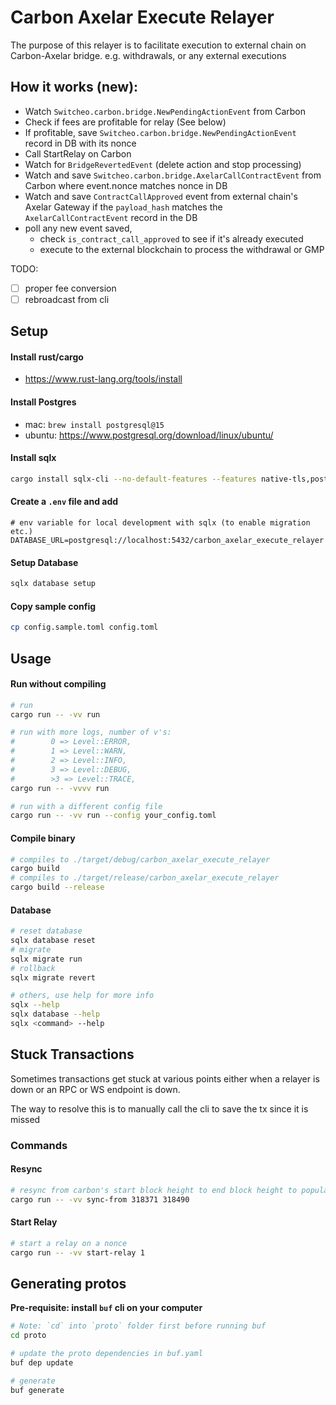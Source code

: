 # Carbon Axelar Execute Relayer

The purpose of this relayer is to facilitate execution to external chain on Carbon-Axelar bridge.
e.g. withdrawals, or any external executions

## How it works (new):
- Watch `Switcheo.carbon.bridge.NewPendingActionEvent` from Carbon
- Check if fees are profitable for relay (See below)
- If profitable, save `Switcheo.carbon.bridge.NewPendingActionEvent` record in DB with its nonce
- Call StartRelay on Carbon
- Watch for `BridgeRevertedEvent` (delete action and stop processing)
- Watch and save `Switcheo.carbon.bridge.AxelarCallContractEvent` from Carbon where event.nonce matches nonce in DB
- Watch and save `ContractCallApproved` event from external chain's Axelar Gateway if the `payload_hash` matches the `AxelarCallContractEvent` record in the DB
- poll any new event saved,
  - check `is_contract_call_approved` to see if it's already executed
  - execute to the external blockchain to process the withdrawal or GMP

TODO:
- [ ] proper fee conversion
- [ ] rebroadcast from cli

## Setup

#### Install rust/cargo
- https://www.rust-lang.org/tools/install

#### Install Postgres
- mac: `brew install postgresql@15`
- ubuntu: https://www.postgresql.org/download/linux/ubuntu/

#### Install sqlx
```bash
cargo install sqlx-cli --no-default-features --features native-tls,postgres
```

#### Create a `.env` file and add 
```dotenv
# env variable for local development with sqlx (to enable migration etc.)
DATABASE_URL=postgresql://localhost:5432/carbon_axelar_execute_relayer
```

#### Setup Database
```bash
sqlx database setup
```

#### Copy sample config
```bash
cp config.sample.toml config.toml
```

## Usage

#### Run without compiling 
```bash
# run
cargo run -- -vv run

# run with more logs, number of v's:
#        0 => Level::ERROR,
#        1 => Level::WARN,
#        2 => Level::INFO,
#        3 => Level::DEBUG,
#        >3 => Level::TRACE,
cargo run -- -vvvv run

# run with a different config file
cargo run -- -vv run --config your_config.toml
```

#### Compile binary
```bash
# compiles to ./target/debug/carbon_axelar_execute_relayer
cargo build
# compiles to ./target/release/carbon_axelar_execute_relayer
cargo build --release
```

#### Database
```bash
# reset database
sqlx database reset
# migrate
sqlx migrate run
# rollback
sqlx migrate revert

# others, use help for more info
sqlx --help
sqlx database --help
sqlx <command> --help
```

## Stuck Transactions

Sometimes transactions get stuck at various points either when a relayer is down or an RPC or WS endpoint is down.

The way to resolve this is to manually call the cli to save the tx since it is missed


### Commands

#### Resync

```bash
# resync from carbon's start block height to end block height to populate missed events so that they can be relayed
cargo run -- -vv sync-from 318371 318490

```

#### Start Relay

```bash
# start a relay on a nonce
cargo run -- -vv start-relay 1
```

## Generating protos

**Pre-requisite: install `buf` cli on your computer**

```bash
# Note: `cd` into `proto` folder first before running buf
cd proto

# update the proto dependencies in buf.yaml
buf dep update

# generate
buf generate
```


